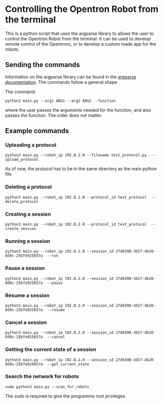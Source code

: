 # Controlling the Opentron Robot from the terminal
This is a python script that uses the argparse library to allows the user to control the Opentron Robot from the terminal. It can be used to develop remote control of the Opentrons, or to develop a custom made app for the robots.

## Sending the commands
Information on the argparse library can be found in the [argparse documentation]("https://docs.python.org/3/library/argparse.html").
The commands follow a general shape

The command:
```
python3 main.py --arg1 ARG1 --arg2 ARG2 --function
```

where the user passes the arguments needed for the function, and also passes the function. The order does not matter.


## Example commands

### Uploading a protocol
```
python3 main.py --robot_ip 192.0.2.0 --filename test_protocol.py  --upload_protocol
```
As of now, the protocol has to be in the same directory as the main python file

### Deleting a protocol
```
python3 main.py --robot_ip 192.0.2.0 --protocol_id test_protocol  --delete_protocol
```

### Creating a session
```
python3 main.py --robot_ip 192.0.2.0 --protocol_id test_protocol  --create_session
```

### Running a session
```
python3 main.py --robot_ip 192.0.2.0 --session_id 27d6390-3d1f-4b20-8d9c-25bfe925657a  --run
```

### Pause a session
```
python3 main.py --robot_ip 192.0.2.0 --session_id 27d6390-3d1f-4b20-8d9c-25bfe925657a  --pause
```

### Resume a session
```
python3 main.py --robot_ip 192.0.2.0 --session_id 27d6390-3d1f-4b20-8d9c-25bfe925657a  --resume
```

### Cancel a session
```
python3 main.py --robot_ip 192.0.2.0 --session_id 27d6390-3d1f-4b20-8d9c-25bfe925657a  --cancel
```

### Getting the current state of  a session
```
python3 main.py --robot_ip 192.0.2.0 --session_id 27d6390-3d1f-4b20-8d9c-25bfe925657a  --get_current_state
```

### Search the network for robots
```
sudo python3 main.py --scan_for_robots
```
The sudo is required to give the programme root privileges
